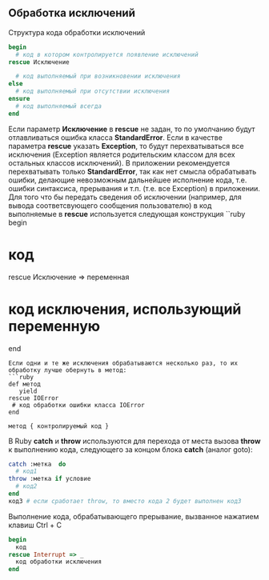 ## Обработка исключений
Структура кода обработки исключений
```ruby
begin
  # код в котором контролируется появление исключений
rescue Исключение

  # код выполняемый при возникновении исключения
else
  # код выполняемый при отсутствии исключения
ensure
  # код выполняемый всегда
end
```
Если параметр **Исключение** в **rescue** не задан, то по умолчанию будут отлавливаться ошибка класса **StandardError**.
Если в качестве параметра **rescue** указать **Exception**, то будут перехватываться все исключения (Exception является родительским классом для всех остальных классов исключений).
В приложении рекомендуется перехватывать только **StandardError**, так как нет смысла обрабатывать ошибки, делающие невозможным дальнейшее исполнение кода, т.е. ошибки синтаксиса, прерывания и т.п. (т.е. все Exception) в приложении.
Для того что бы передать сведения об исключении (например, для вывода соответсвующего сообщения пользователю) в код выполняемые в **rescue** используется следующая конструкция
``ruby
begin
  # код
rescue Исключение => переменная
 # код исключения, использующий переменную
end
```
Если одни и те же исключения обрабатываются несколько раз, то их обработку лучше обернуть в метод:
```ruby
def метод
   yield
rescue IOError
 # код обработки ошибки класса IOError
end

метод { контролируемый код }
```
В Ruby **catch** и **throw** используются для перехода от места вызова **throw** к выполнению кода, следующего за концом блока **catch** (аналог goto):
```ruby
catch :метка  do
  # код1
throw :метка if условие
  # код2
end
код3 # если сработает throw, то вместо кода 2 будет выполнен код3
```
Выполнение кода, обрабатывающего прерывание, вызванное нажатием клавиш Ctrl + C
```ruby
begin
  код
rescue Interrupt => _
  код обработки исключения
end
```
